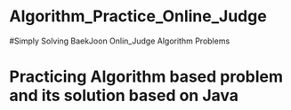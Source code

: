 # Algorithm_Practice_Online_Judge

#Simply Solving BaekJoon Onlin_Judge Algorithm Problems
# Practicing Algorithm based problem and its solution based on Java
